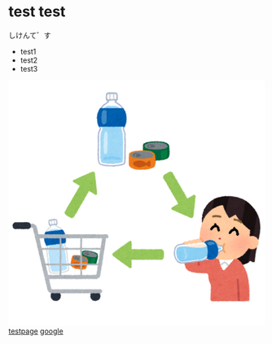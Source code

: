 # test test

しけんて゛す
- test1
- test2
- test3

![まる](./2F14C729-E2DA-4089-A4E2-2EFEC0E78931.png "POP")
[testpage](./test.html)
[google](https://www.google.co.jp/)
